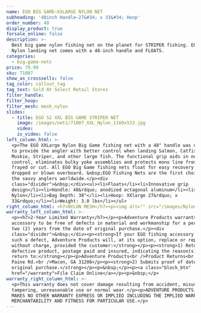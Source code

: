 ```yaml
---
name: EGO BIG GAME—XXLARGE NYLON NET
subheading: '48inch Handle—27&#34; x 33&#34; Hoop'
order_number: 40
display_product: true
forsale_online: false
description: >-
  Best big game nylon fishing net on the planet for STRIPER fishing. EGO XXLarge
  Nylon landing net comes with a 48-inch handle and FLOATS.
categories:
  - big-game-nets
price: 79.99
sku: 71007
show_as_crosssells: false
tag_color: callout_tag
tag_text: Sold At Select Retail Stores
filter_handle:
filter_hoop:
filter_mesh: mesh_nylon
slides:
  - title: EGO S2 XXL BIG GAME STRIPER NET
    image: /images/nets/71007_XXL_Nylon_1160x533.jpg
    video:
    is_video: false
left_column_html: >-
  <p>The EGO XXLarge Nylon Big Game fishing net with a 48" handle was developed
  to provide the angler with better control when landing Salmon, Catfish,
  Muskie, Striper, and other large fish. The functional grip aids in net
  control, eliminates bulky yoke assemblies and protects mono line from being
  frayed or cut. All EGO Big Game fishing nets float for easy recovery if
  dropped or blown overboard. &nbsp;EGO Fishing Nets are the first choice for
  the savvy anglers worldwide.</p><div
  class="divider">&nbsp;</div><ul><li>Floats</li><li>Innovative grip
  design</li><li>Handle: 48&rdquo; anodized octagonal aluminum</li><li>Mesh Bag:
  Nylon</li><li>Bag Depth: 38"</li><li>Hoop: XXlarge 27&rdquo; x
  33&rdquo;</li><li>Weight: 3.0 lbs</li></ul>
right_column_html: <h7>NYLON MESH</h7><p><img alt="" src="/images/Nylon_400x150.jpg" /></p>
warranty_left_column_html: >-
  <p><h7>2-Year Limited Warranty</h7></p><p>Adventure Products warrants your EGO
  accessory to be free of defects in material and workmanship for a period of
  two (2) years from the date of original purchase.</p><div
  class="divider">&nbsp;</div><p><strong>If your EGO fishing accessory exhibits
  such a defect, Adventure Products will, at its option, replace or repair it
  without charge, provided the customer:</strong></p><p><strong>1) Returns the
  defective product, postage paid and insured, indicating the reason(s) for the
  return to:</strong></p><p>Adventure Products<br />Product Returns<br />889 Guy
  Paine Rd.<br />Macon, GA 31206</p><p><strong>2) Submits proof of date of
  original purchase.</strong></p><p>&nbsp;</p><p><a class="block_btn"
  href="/warranty">File Claim Online</a></p><p>&nbsp;</p>
warranty_right_column_html: >-
  <p>This warranty does not cover damage resulting from accident, misuse, abuse,
  tampering, unreasonable use or normal wear.</p><p>ADVENTURE PRODUCTS, INC.
  MAKES NO OTHER WARRANTY EXPRESS OR IMPLIED INCLUDING THE IMPLIED WARRANTIES OF
  MERCHANTABILITY AND FITNESS FOR PARTICULAR USE.</p>
---
```

